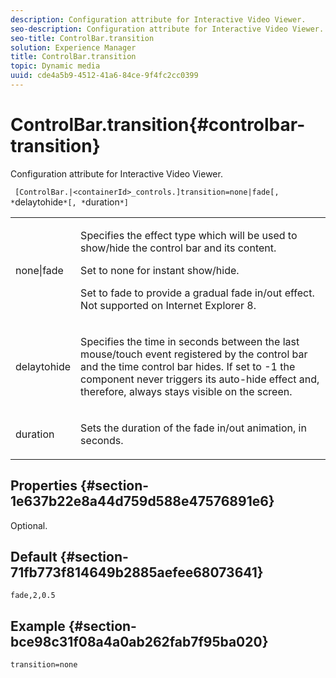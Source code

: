 ```yaml
---
description: Configuration attribute for Interactive Video Viewer.
seo-description: Configuration attribute for Interactive Video Viewer.
seo-title: ControlBar.transition
solution: Experience Manager
title: ControlBar.transition
topic: Dynamic media
uuid: cde4a5b9-4512-41a6-84ce-9f4fc2cc0399
---
```


# ControlBar.transition{#controlbar-transition}

Configuration attribute for Interactive Video Viewer.

 ` [ControlBar.|<containerId>_controls.]transition=none|fade[, *`delaytohide`*[, *`duration`*]`

<table id="table_441553CD34C94A58A9D7CBF772DEDDB6"> 
 <tbody> 
  <tr> 
   <td colname="col1"> <p> <span class="codeph"> none|fade</span> </p> </td> 
   <td colname="col2"> <p> Specifies the effect type which will be used to show/hide the control bar and its content. </p> <p>Set to <span class="codeph"> none</span> for instant show/hide. </p> <p>Set to <span class="codeph"> fade</span> to provide a gradual fade in/out effect. Not supported on Internet Explorer 8. </p> </td> 
  </tr> 
  <tr> 
   <td colname="col1"> <p><span class="codeph"><span class="varname"> delaytohide</span></span> </p> </td> 
   <td colname="col2"> <p> Specifies the time in seconds between the last mouse/touch event registered by the control bar and the time control bar hides. If set to <span class="codeph"> -1</span> the component never triggers its auto-hide effect and, therefore, always stays visible on the screen. </p> </td> 
  </tr> 
  <tr> 
   <td colname="col1"> <p><span class="codeph"><span class="varname"> duration</span></span> </p> </td> 
   <td colname="col2"> <p> Sets the duration of the fade in/out animation, in seconds. </p> </td> 
  </tr> 
 </tbody> 
</table>

## Properties {#section-1e637b22e8a44d759d588e47576891e6}

Optional.

## Default {#section-71fb773f814649b2885aefee68073641}

`fade,2,0.5`

## Example {#section-bce98c31f08a4a0ab262fab7f95ba020}

```
transition=none
```

